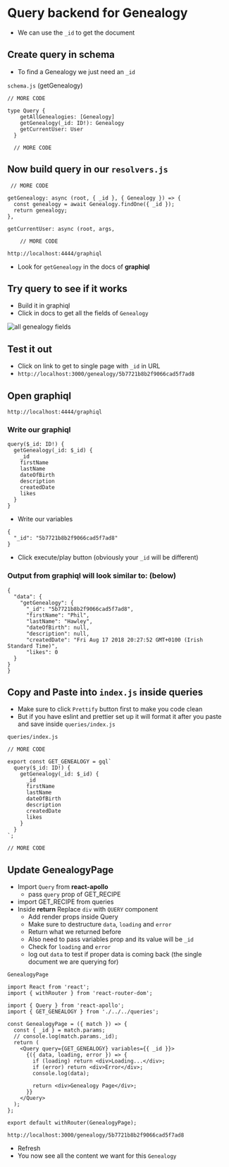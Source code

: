 # Query backend for Genealogy
* We can use the `_id` to get the document

## Create query in schema
* To find a Genealogy we just need an `_id`

`schema.js` (getGenealogy)

```
// MORE CODE

type Query {
    getAllGenealogies: [Genealogy]
    getGenealogy(_id: ID!): Genealogy
    getCurrentUser: User
  }

  // MORE CODE
```

## Now build query in our `resolvers.js`

```
 // MORE CODE

getGenealogy: async (root, { _id }, { Genealogy }) => {
  const genealogy = await Genealogy.findOne({ _id });
  return genealogy;
},

getCurrentUser: async (root, args, 

    // MORE CODE
```

`http://localhost:4444/graphiql`

* Look for `getGenealogy` in the docs of **graphiql**

## Try query to see if it works
* Build it in graphiql
* Click in docs to get all the fields of `Genealogy`

![all genealogy fields](https://i.imgur.com/RY1PXja.png)

## Test it out
* Click on link to get to single page with `_id` in URL
* `http://localhost:3000/genealogy/5b7721b8b2f9066cad5f7ad8`

## Open graphiql
`http://localhost:4444/graphiql`

### Write our graphiql
```
query($_id: ID!) {
  getGenealogy(_id: $_id) {
    _id
    firstName
    lastName
    dateOfBirth
    description
    createdDate
    likes
  }
}
```

* Write our variables

```
{
  "_id": "5b7721b8b2f9066cad5f7ad8"
}
```

* Click execute/play button (obviously your `_id` will be different)

### Output from graphiql will look similar to: (below)

```
{
  "data": {
    "getGenealogy": {
      "_id": "5b7721b8b2f9066cad5f7ad8",
      "firstName": "Phil",
      "lastName": "Hawley",
      "dateOfBirth": null,
      "description": null,
      "createdDate": "Fri Aug 17 2018 20:27:52 GMT+0100 (Irish Standard Time)",
      "likes": 0
  }
}
}
```

## Copy and Paste into `index.js` inside queries
* Make sure to click `Prettify` button first to make you code clean
* But if you have eslint and prettier set up it will format it after you paste and save inside `queries/index.js`

`queries/index.js`

```
// MORE CODE

export const GET_GENEALOGY = gql`
  query($_id: ID!) {
    getGenealogy(_id: $_id) {
      _id
      firstName
      lastName
      dateOfBirth
      description
      createdDate
      likes
    }
  }
`;

// MORE CODE
```

## Update GenealogyPage
* Import `Query` from **react-apollo**
    - pass `query` prop of GET_RECIPE
* import GET_RECIPE from queries
* Inside **return** Replace `div` with `QUERY` component
    - Add render props inside Query
    - Make sure to destructure `data`, `loading` and `error`
    - Return what we returned before
    - Also need to pass variables prop and its value will be `_id`
    - Check for `loading` and `error`
    - log out `data` to test if proper data is coming back (the single document we are querying for)

`GenealogyPage`

```
import React from 'react';
import { withRouter } from 'react-router-dom';

import { Query } from 'react-apollo';
import { GET_GENEALOGY } from './../../queries';

const GenealogyPage = ({ match }) => {
  const { _id } = match.params;
  // console.log(match.params._id);
  return (
    <Query query={GET_GENEALOGY} variables={{ _id }}>
      {({ data, loading, error }) => {
        if (loading) return <div>Loading...</div>;
        if (error) return <div>Error</div>;
        console.log(data);

        return <div>Genealogy Page</div>;
      }}
    </Query>
  );
};

export default withRouter(GenealogyPage);
```

`http://localhost:3000/genealogy/5b7721b8b2f9066cad5f7ad8`

* Refresh
* You now see all the content we want for this `Genealogy`

